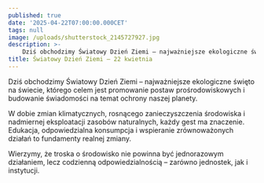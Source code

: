 ```yaml
---
published: true
date: '2025-04-22T07:00:00.000CET'
tags: null
image: /uploads/shutterstock_2145727927.jpg
description: >-
    Dziś obchodzimy Światowy Dzień Ziemi – najważniejsze ekologiczne święto na świecie.
title: Światowy Dzień Ziemi – 22 kwietnia
---
```


Dziś obchodzimy Światowy Dzień Ziemi – najważniejsze ekologiczne święto na świecie, którego celem jest promowanie postaw prośrodowiskowych i budowanie świadomości na temat ochrony naszej planety.

W dobie zmian klimatycznych, rosnącego zanieczyszczenia środowiska i nadmiernej eksploatacji zasobów naturalnych, każdy gest ma znaczenie. Edukacja, odpowiedzialna konsumpcja i wspieranie zrównoważonych działań to fundamenty realnej zmiany.

Wierzymy, że troska o środowisko nie powinna być jednorazowym działaniem, lecz codzienną odpowiedzialnością – zarówno jednostek, jak i instytucji.
